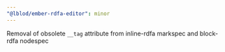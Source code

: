 ```yaml
---
"@lblod/ember-rdfa-editor": minor
---
```


Removal of obsolete `__tag` attribute from inline-rdfa markspec and block-rdfa nodespec
